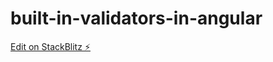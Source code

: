 # built-in-validators-in-angular

[Edit on StackBlitz ⚡️](https://stackblitz.com/edit/stackblitz-starters-jwqerb)